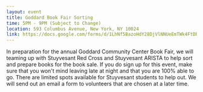 ```yaml
---
layout: event
title: Goddard Book Fair Sorting
time: 5PM - 9PM (Subject to Change)
location: 593 Columbus Avenue, New York, NY 10024
link: https://docs.google.com/forms/d/1LhNf5BazoHdY28DjVlNNUeEmTWk4FtDbXmknp7SUbMY/viewform
---
```

In preparation for the annual Goddard Community Center Book Fair, we will teaming up with Stuyvesant Red Cross and Stuyvesant ARISTA to help sort and prepare books for the book sale. If you do sign up for this event, make sure that you won't mind leaving late at night and that you are 100% able to go. There are limited spots available for Stuyvesant students to help out. We will send out an email a form to volunteers that are chosen at a later time.